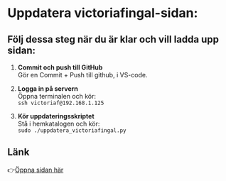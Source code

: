 # Uppdatera victoriafingal-sidan:

## Följ dessa steg när du är klar och vill ladda upp sidan:

1. **Commit och push till GitHub**  
   Gör en Commit + Push till github, i VS-code.

2. **Logga in på servern**  
   Öppna terminalen och kör:  
    `ssh victoriaf@192.168.1.125`

3. **Kör uppdateringsskriptet**  
   Stå i hemkatalogen och kör:  
   `sudo ./uppdatera_victoriafingal.py`

## Länk

👉[Öppna sidan här](https://victoriafingal.findersson.se/)
